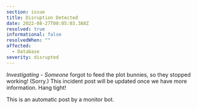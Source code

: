 ```yaml
---
section: issue
title: Disruption Detected
date: 2022-08-27T08:05:03.388Z
resolved: true
informational: false
resolvedWhen: ""
affected:
  - Database
severity: disrupted
---
```

*Investigating* - _Someone_ forgot to feed the plot bunnies, so they stopped working! (Sorry.) This incident post will be updated once we have more information. Hang tight!

This is an automatic post by a monitor bot.
        